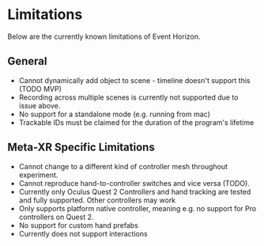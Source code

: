 # Limitations

Below are the currently known limitations of Event Horizon.

## General

- Cannot dynamically add object to scene - timeline doesn't support this (TODO MVP)
- Recording across multiple scenes is currently not supported due to issue above.
- No support for a standalone mode (e.g. running from mac)
- Trackable IDs must be claimed for the duration of the program's lifetime

## Meta-XR Specific Limitations
- Cannot change to a different kind of controller mesh throughout experiment.
- Cannot reproduce hand-to-controller switches and vice versa (TODO).
- Currently only Oculus Quest 2 Controllers and hand tracking are tested and fully supported. Other controllers may work
- Only supports platform native controller, meaning e.g. no support for Pro controllers on Quest 2.
- No support for custom hand prefabs
- Currently does not support interactions
